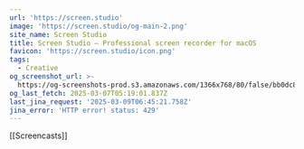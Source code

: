 ```yaml
---
url: 'https://screen.studio'
image: 'https://screen.studio/og-main-2.png'
site_name: Screen Studio
title: Screen Studio — Professional screen recorder for macOS
favicon: 'https://screen.studio/icon.png'
tags:
  - Creative
og_screenshot_url: >-
  https://og-screenshots-prod.s3.amazonaws.com/1366x768/80/false/bb0dc81dd5fd229c2004252c0a437dccd5f0bd22f8cadfe16da93e6b61424ae7.jpeg
og_last_fetch: 2025-03-07T05:19:01.837Z
last_jina_request: '2025-03-09T06:45:21.758Z'
jina_error: 'HTTP error! status: 429'
---
```


[[Screencasts]]

